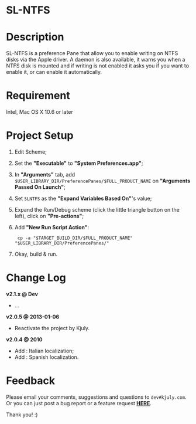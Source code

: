 SL-NTFS
=======

# Description

SL-NTFS is a preference Pane that allow you to enable writing on NTFS disks via the Apple driver. A daemon is also available, it warns you when a NTFS disk is mounted and if writing is not enabled it asks you if you want to enable it, or can enable it automatically.

# Requirement

Intel, Mac OS X 10.6 or later

# Project Setup

1. Edit Scheme;  
2. Set the __"Executable"__ to __"System Preferences.app"__;  
3. In __"Arguments"__ tab, add `$USER_LIBRARY_DIR/PreferencePanes/$FULL_PRODUCT_NAME` on __"Arguments Passed On Launch"__;  
4. Set `SLNTFS` as the __"Expand Variables Based On"__'s value;  
5. Expand the Run/Debug scheme (click the little triangle button on the left), click on __"Pre-actions"__;  
6. Add __"New Run Script Action"__:  

        cp -a "$TARGET_BUILD_DIR/$FULL_PRODUCT_NAME" "$USER_LIBRARY_DIR/PreferencePanes/"

7. Okay, build & run.

# Change Log

__v2.1.x @ Dev__

  - ...

__v2.0.5 @ 2013-01-06__

  - Reactivate the project by Kjuly.

__v2.0.4 @ 2010__

  - Add : Italian localization;
  - Add : Spanish localization.

# Feedback

Please email your comments, suggestions and questions to `dev#kjuly.com`.  
Or you can just post a bug report or a feature request [__HERE__](https://github.com/Kjuly/SLNTFS/issues/new).

Thank you! :)

